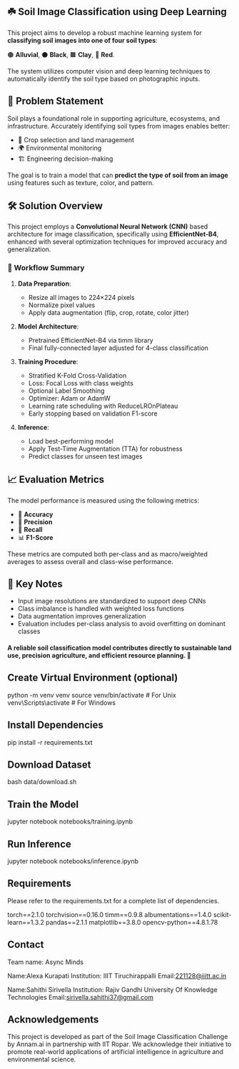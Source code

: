  ## ☘️ Soil Image Classification using Deep Learning

This project aims to develop a robust machine learning system for **classifying soil images into one of four soil types**:

🟤 **Alluvial**, 
⚫ **Black**, 
🟫 **Clay**,
🔴 **Red**.

The system utilizes computer vision and deep learning techniques to automatically identify the soil type based on photographic inputs.



## 🧠 Problem Statement

Soil plays a foundational role in supporting agriculture, ecosystems, and infrastructure. Accurately identifying soil types from images enables better:

* 🌾 Crop selection and land management
* 🌍 Environmental monitoring
* 🏗️ Engineering decision-making

The goal is to train a model that can **predict the type of soil from an image** using features such as texture, color, and pattern.



## 🛠️ Solution Overview

This project employs a **Convolutional Neural Network (CNN)** based architecture for image classification, specifically using **EfficientNet-B4**, enhanced with several optimization techniques for improved accuracy and generalization.

### 🔁 Workflow Summary

1. **Data Preparation**:

   * Resize all images to 224×224 pixels
   * Normalize pixel values
   * Apply data augmentation (flip, crop, rotate, color jitter)

2. **Model Architecture**:

   * Pretrained EfficientNet-B4 via timm library
   * Final fully-connected layer adjusted for 4-class classification

3. **Training Procedure**:

   * Stratified K-Fold Cross-Validation
   * Loss: Focal Loss with class weights
   * Optional Label Smoothing
   * Optimizer: Adam or AdamW
   * Learning rate scheduling with ReduceLROnPlateau
   * Early stopping based on validation F1-score

4. **Inference**:

   * Load best-performing model
   * Apply Test-Time Augmentation (TTA) for robustness
   * Predict classes for unseen test images



## 📈 Evaluation Metrics

The model performance is measured using the following metrics:

* 🎯 **Accuracy**
* 🧮 **Precision**
* 🔁 **Recall**
* 📊 **F1-Score**

These metrics are computed both per-class and as macro/weighted averages to assess overall and class-wise performance.



## 📌 Key Notes

* Input image resolutions are standardized to support deep CNNs
* Class imbalance is handled with weighted loss functions
* Data augmentation improves generalization
* Evaluation includes per-class analysis to avoid overfitting on dominant classes


#### A reliable soil classification model contributes directly to sustainable land use, precision agriculture, and efficient resource planning. 🌿


## Create Virtual Environment (optional)
python -m venv venv
source venv/bin/activate  # For Unix
venv\Scripts\activate     # For Windows

## Install Dependencies
pip install -r requirements.txt

## Download Dataset
bash data/download.sh

## Train the Model
jupyter notebook notebooks/training.ipynb

## Run Inference
jupyter notebook notebooks/inference.ipynb

## Requirements

Please refer to the requirements.txt for a complete list of dependencies.

torch==2.1.0
torchvision==0.16.0
timm==0.9.8
albumentations==1.4.0
scikit-learn==1.3.2
pandas==2.1.1
matplotlib==3.8.0
opencv-python==4.8.1.78

## Contact

Team name: Async Minds

Name:Alexa Kurapati
Institution: IIIT Tiruchirappalli
Email:221128@iiitt.ac.in

Name:Sahithi Sirivella
Institution: Rajiv Gandhi University Of Knowledge Technologies
Email:sirivella.sahithi37@gmail.com

## Acknowledgements

This project is developed as part of the Soil Image Classification Challenge by Annam.ai in partnership with IIT Ropar. We acknowledge their initiative to promote real-world applications of artificial intelligence in agriculture and environmental science.



